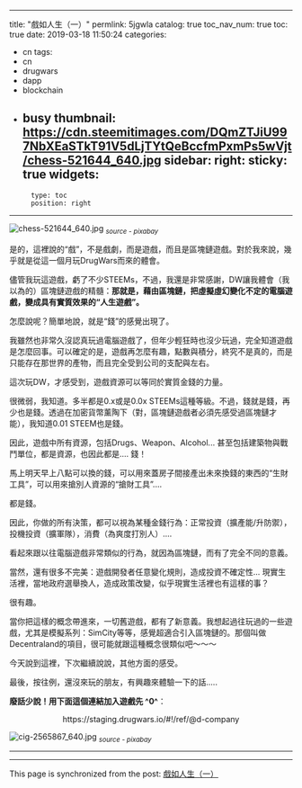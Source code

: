 
---
title: "戲如人生（一）"
permlink: 5jgwla
catalog: true
toc_nav_num: true
toc: true
date: 2019-03-18 11:50:24
categories:
- cn
tags:
- cn
- drugwars
- dapp
- blockchain
- busy
thumbnail: https://cdn.steemitimages.com/DQmZTJiU997NbXEaSTkT91V5dLjTYtQeBccfmPxmPs5wVjt/chess-521644_640.jpg
sidebar:
    right:
        sticky: true
widgets:
    -
        type: toc
        position: right
---


![chess-521644_640.jpg](https://cdn.steemitimages.com/DQmZTJiU997NbXEaSTkT91V5dLjTYtQeBccfmPxmPs5wVjt/chess-521644_640.jpg)
<sub>*source - pixabay*</sub> 

是的，這裡說的“戲”，不是戲劇，而是遊戲，而且是區塊鏈遊戲。對於我來說，幾乎就是從這一個月玩DrugWars而來的體會。 

儘管我玩這遊戲，虧了不少STEEMs，不過，我還是非常感謝，DW讓我體會（我以為的）區塊鏈遊戲的精髓：**那就是，藉由區塊鏈，把虛擬虛幻變化不定的電腦遊戲，變成具有實質效果的“人生遊戲”。**

怎麼說呢？簡單地說，就是“錢”的感覺出現了。

我雖然也非常久沒認真玩過電腦遊戲了，但年少輕狂時也沒少玩過，完全知道遊戲是怎麼回事。可以確定的是，遊戲再怎麼有趣，點數與積分，終究不是真的，而是只能存在那世界的產物，而且完全受到公司的支配與左右。

這次玩DW，才感受到，遊戲資源可以等同於實質金錢的力量。

很微弱，我知道。多半都是0.x或是0.0x STEEMs這種等級。不過，錢就是錢，再少也是錢。透過在加密貨幣薰陶下（對，區塊鏈遊戲者必須先感受過區塊鏈才能），我知道0.01 STEEM也是錢。

因此，遊戲中所有資源，包括Drugs、Weapon、Alcohol... 甚至包括建築物與戰鬥單位，都是資源，也因此都是.... 錢！

馬上明天早上八點可以換的錢，可以用來蓋房子間接產出未來換錢的東西的“生財工具”，可以用來搶別人資源的“搶財工具”.... 

都是錢。

因此，你做的所有決策，都可以視為某種金錢行為：正常投資（擴產能/升防禦），投機投資（擴軍隊），消費（為爽度打別人）....

看起來跟以往電腦遊戲非常類似的行為，就因為區塊鏈，而有了完全不同的意義。

當然，還有很多不完美：遊戲開發者任意變化規則，造成投資不確定性... 現實生活裡，當地政府選舉換人，造成政策改變，似乎現實生活裡也有這樣的事？

很有趣。

當你把這樣的概念帶進來，一切舊遊戲，都有了新意義。我想起過往玩過的一些遊戲，尤其是模擬系列：SimCity等等，感覺超適合引入區塊鏈的。那個叫做Decentraland的項目，很可能就跟這種概念很類似吧～～～

今天說到這裡，下次繼續說說，其他方面的感受。

最後，按往例，還沒來玩的朋友，有興趣來體驗一下的話.....

**廢話少說！用下面這個連結加入遊戲先 ^0^**：
 
<center>https://staging.drugwars.io/#!/ref/@d-company</center>

![cig-2565867_640.jpg](https://cdn.steemitimages.com/DQmSaG1YbV8688NU5X6eJ4D2MisP5Rvir1Cj723gJC4Ab8x/cig-2565867_640.jpg)
<sub>*source - pixabay*</sub>

---

- - -

This page is synchronized from the post: [戲如人生（一）](https://steemit.com/@deanliu/5jgwla)
